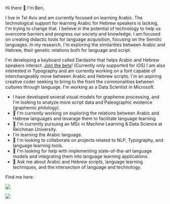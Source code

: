Hi there 👋 I'm Ben,

I live in Tel Aviv and am currently focused on learning Arabic. The technological support for learning Arabic for Hebrew speakers is lacking, I'm trying to change that. I believe in the potential of technology to help us overcome barriers and progress our society and knowledge. I am focused on creating didactic tools for language acquisition, focusing on the Semitic languages. In my research, I'm exploring the similarities between Arabic and Hebrew, their genetic relations both for language and script.

I'm developing a keyboard called Dardashe that helps Arabic and Hebrew speakers interact. [Join the beta](https://forms.gle/WU5LubUQm1xTBm6o7)! (Currently only supported for iOS) I am also interested in Typography and am currently working on a font capable of interchangeably move between Arabic and Hebrew scripts. I'm an aspiring creative coder seeking to bring to the front the commonalities between cultures through language. I'm working as a Data Scientist in Microsoft.

-  I have developed several visual models for grapheme processing, and I'm looking to analyze more script data and Paleographic evidence (graphemic philology).
-  🔭 I'm currently working on exploring the relations between Arabic and Hebrew languages and levarage them to facilitate language learning.
-  🌱 I'm currently pursuing an MSc in Machine Learning & Data Science at Reichman University.
-  I'm learning the Arabic language.
-  👯 I'm looking to collaborate on projects related to NLP, Typography, and language learning tools.
-  🤔 I'm looking for help with implementing state-of-the-art language models and integrating them into language learning applications.
-  💬 Ask me about Arabic and Hebrew scripts, language learning techniques, and the intersection of language and technology.

<!-- #### My skills include <img title="Python" alt="Python" src="https://raw.githubusercontent.com/Thomas-George-T/Thomas-George-T/master/assets/python.svg" width="40" height="40" style="vertical-align:down; margin:4px"/> <img title="Git" alt="Git" src="https://raw.githubusercontent.com/Thomas-George-T/Thomas-George-T/master/assets/git.svg" width="70" height="40" style="vertical-align:down; margin:4px"/> -->
Find me here:

<a target="\_blank" href="https://www.linkedin.com/in/ben-sapirstein-a845b6123/"><img src="https://img.shields.io/badge/-LinkedIn-0077B5?style=for-the-badge&logo=Linkedin&logoColor=white"></img></a>

<a target="\_blank" href="https://twitter.com/BenThereDonDhat"><img src="https://img.shields.io/badge/-Twitter-1DA1F2?style=for-the-badge&logo=Twitter&logoColor=white"></img></a>
